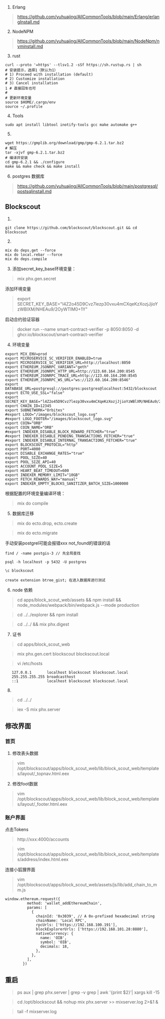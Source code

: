 1. Erlang
> https://github.com/yuhuajing/AllCommonTools/blob/main/Erlang/erlangInstall.md

2. NodeNPM
> https://github.com/yuhuajing/AllCommonTools/blob/main/NodeNpm/nvminstall.md

3. rust 

```test
curl --proto '=https' --tlsv1.2 -sSf https://sh.rustup.rs | sh
# 安装提示，选择1（默认为1）
# 1) Proceed with installation (default)
# 2) Customize installation
# 3) Cancel installation
1 # 直接回车也可
#
# 更新环境变量
source $HOME/.cargo/env
source ~/.profile
```

4. Tools
```text
sudo apt install libtool inotify-tools gcc make automake g++
```

5. 
```text
wget https://gmplib.org/download/gmp/gmp-6.2.1.tar.bz2
# 解压
tar -xjvf gmp-6.2.1.tar.bz2
# 编译并安装
cd gmp-6.2.1 && ./configure
make && make check && make install
```

6. postgres 数据库

> https://github.com/yuhuajing/AllCommonTools/blob/main/postgresql/postsqlinstall.md

## Blockscout

1. 
```text
git clone https://github.com/blockscout/blockscout.git && cd blockscout
```
2. 
```text
mix do deps.get --force
mix do local.rebar --force
mix do deps.compile
```
3. 添加secret_key_base环境变量：

> mix phx.gen.secret

添加环境变量

> export SECRET_KEY_BASE="l4Z2o45D9Cvz7lezp30vxu4mCXqeKzXozjJjioYzWBlXM/NHEAu9/2OyWTIM0+1Y"

启动合约验证容器 

> docker run --name smart-contract-verifier  -p 8050:8050 -d ghcr.io/blockscout/smart-contract-verifier


4. 环境变量

```text
export MIX_ENV=prod
export MICROSERVICE_SC_VERIFIER_ENABLED=true
export MICROSERVICE_SC_VERIFIER_URL=http://localhost:8050
export ETHEREUM_JSONRPC_VARIANT="geth"
export ETHEREUM_JSONRPC_HTTP_URL=http://123.60.164.200:8545
export ETHEREUM_JSONRPC_TRACE_URL=http://123.60.164.200:8545
export ETHEREUM_JSONRPC_WS_URL="ws://123.60.164.200:8546"
export DATABASE_URL=postgresql://postgres:postgres@localhost:5432/blockscout
export ECTO_USE_SSL="false"
export SECRET_KEY_BASE="l4Z2o45D9Cvz7lezp30vxu4mCXqeKzXozjJjioYzWBlXM/NHEAu9/2OyWTIM0+1Y"
export CHAIN_ID=12345
export SUBNETWORK="Orbites"
#export LOGO="/images/blockscout_logo.svg"
#export LOGO_FOOTER="/images/blockscout_logo.svg"
export COIN="ORB"
export COIN_NAME="ORB"
#export INDEXER_DISABLE_BLOCK_REWARD_FETCHER="true"
#export INDEXER_DISABLE_PENDING_TRANSACTIONS_FETCHER="true"
#export INDEXER_DISABLE_INTERNAL_TRANSACTIONS_FETCHER="true"
export BLOCKSCOUT_PROTOCOL="http"
export PORT=4000
export DISABLE_EXCHANGE_RATES="true"
export POOL_SIZE=40
export POOL_SIZE_API=40
export ACCOUNT_POOL_SIZE=5
export HEART_BEAT_TIMEOUT=600
export INDEXER_MEMORY_LIMIT="10GB"
export FETCH_REWARDS_WAY="manual"
export INDEXER_EMPTY_BLOCKS_SANITIZER_BATCH_SIZE=1000000                         
```
根据配置的环境变量编译环境：

> mix do compile 
5. 数据库迁移

> mix do ecto.drop, ecto.create

> mix do ecto.migrate

手动安装postgrel可能会报错xxx not_found的错误的话
```text
find / -name postgis-3 // 先全局查找

psql -h localhost -p 5432 -U postgres

\c blockscout

create extension btree_gist; 在进入数据库进行测试
```

6. node 依赖
> cd apps/block_scout_web/assets && npm install && node_modules/webpack/bin/webpack.js --mode production

> cd ../../explorer && npm install

> cd ../../ && mix phx.digest

7. 证书
> cd apps/block_scout_web

> mix phx.gen.cert blockscout blockscout.local

> vi /etc/hosts

```text
   127.0.0.1       localhost blockscout blockscout.local
   255.255.255.255 broadcasthost
   ::1             localhost blockscout blockscout.local
```
8.
> cd ../../

> iex -S mix phx.server


## 修改界面
### 首页
1. 修改表头数据
> vim /opt/blockscout/apps/block_scout_web/lib/block_scout_web/templates/layout/_topnav.html.eex
2. 修改foot数据
> vim /opt/blockscout/apps/block_scout_web/lib/block_scout_web/templates/layout/_footer.html.eex
### 账户界面

点击Tokens 
> http://xxx:4000/accounts

> vim /opt/blockscout/apps/block_scout_web/lib/block_scout_web/templates/address/index.html.eex

连接小狐狸界面

> vim /opt/blockscout/apps/block_scout_web/assets/js/lib/add_chain_to_mm.js

```text
window.ethereum.request({
          method: 'wallet_addEthereumChain',
          params: [
            {
              chainId: '0x3039', // A 0x-prefixed hexadecimal string
              chainName: 'Local RPC',
              rpcUrls: ['https://192.168.100.191'],
              blockExplorerUrls: ['https://192.168.101.28:8880'],
              nativeCurrency: {
                name: 'OIB',
                symbol: 'OIB',
                decimals: 18,
              },
            },
          ],
        })
```

## 重启

> ps aux | grep phx.server | grep -v grep | awk '{print $2}'| xargs kill -15

> cd /opt/blockscout && nohup mix phx.server >> mixserver.log 2>&1 &

> tail -f mixserver.log